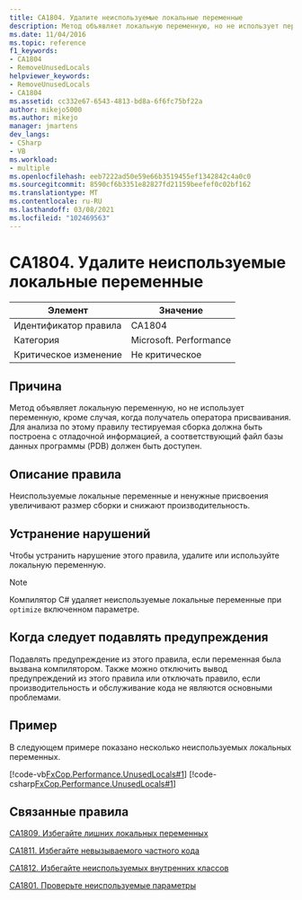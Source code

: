 ```yaml
---
title: CA1804. Удалите неиспользуемые локальные переменные
description: Метод объявляет локальную переменную, но не использует переменную, кроме случая, когда получатель оператора присваивания. Для анализа по этому правилу тестируемая сборка должна быть построена с отладочной информацией, а соответствующий файл базы данных программы (PDB) должен быть доступен.
ms.date: 11/04/2016
ms.topic: reference
f1_keywords:
- CA1804
- RemoveUnusedLocals
helpviewer_keywords:
- RemoveUnusedLocals
- CA1804
ms.assetid: cc332e67-6543-4813-bd8a-6f6fc75bf22a
author: mikejo5000
ms.author: mikejo
manager: jmartens
dev_langs:
- CSharp
- VB
ms.workload:
- multiple
ms.openlocfilehash: eeb7222ad50e59e66b3519455ef1342842c4a0c0
ms.sourcegitcommit: 8590cf6b3351e82827fd21159beefef0c02bf162
ms.translationtype: MT
ms.contentlocale: ru-RU
ms.lasthandoff: 03/08/2021
ms.locfileid: "102469563"
---
```

# <a name="ca1804-remove-unused-locals"></a>CA1804. Удалите неиспользуемые локальные переменные

|Элемент|Значение|
|-|-|
|Идентификатор правила|CA1804|
|Категория|Microsoft. Performance|
|Критическое изменение|Не критическое|

## <a name="cause"></a>Причина
Метод объявляет локальную переменную, но не использует переменную, кроме случая, когда получатель оператора присваивания. Для анализа по этому правилу тестируемая сборка должна быть построена с отладочной информацией, а соответствующий файл базы данных программы (PDB) должен быть доступен.

## <a name="rule-description"></a>Описание правила
Неиспользуемые локальные переменные и ненужные присвоения увеличивают размер сборки и снижают производительность.

## <a name="how-to-fix-violations"></a>Устранение нарушений

Чтобы устранить нарушение этого правила, удалите или используйте локальную переменную.

> [!NOTE]
> Компилятор C# удаляет неиспользуемые локальные переменные при `optimize` включенном параметре.

## <a name="when-to-suppress-warnings"></a>Когда следует подавлять предупреждения
Подавлять предупреждение из этого правила, если переменная была вызвана компилятором. Также можно отключить вывод предупреждений из этого правила или отключать правило, если производительность и обслуживание кода не являются основными проблемами.

## <a name="example"></a>Пример
В следующем примере показано несколько неиспользуемых локальных переменных.

[!code-vb[FxCop.Performance.UnusedLocals#1](../code-quality/codesnippet/VisualBasic/ca1804-remove-unused-locals_1.vb)]
[!code-csharp[FxCop.Performance.UnusedLocals#1](../code-quality/codesnippet/CSharp/ca1804-remove-unused-locals_1.cs)]

## <a name="related-rules"></a>Связанные правила
[CA1809. Избегайте лишних локальных переменных](../code-quality/ca1809.md)

[CA1811. Избегайте невызываемого частного кода](../code-quality/ca1811.md)

[CA1812. Избегайте неиспользуемых внутренних классов](/dotnet/fundamentals/code-analysis/quality-rules/ca1812)

[CA1801. Проверьте неиспользуемые параметры](/dotnet/fundamentals/code-analysis/quality-rules/ca1801)
